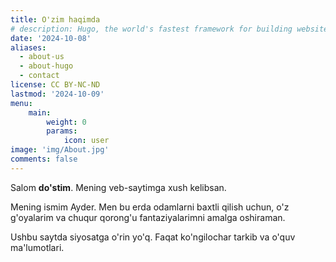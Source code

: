 ```yaml
---
title: O'zim haqimda
# description: Hugo, the world's fastest framework for building websites
date: '2024-10-08'
aliases:
  - about-us
  - about-hugo
  - contact
license: CC BY-NC-ND
lastmod: '2024-10-09'
menu:
    main: 
        weight: 0
        params:
            icon: user
image: 'img/About.jpg'
comments: false
---
```


Salom **do'stim**. Mening veb-saytimga xush kelibsan. 

Mening ismim Ayder. Men bu erda odamlarni baxtli qilish uchun, o'z g'oyalarim va chuqur qorong'u fantaziyalarimni amalga oshiraman.  

Ushbu saytda siyosatga o'rin yo'q. Faqat ko'ngilochar tarkib va o'quv ma'lumotlari.
